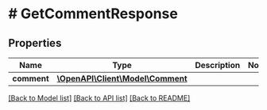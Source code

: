 # # GetCommentResponse

## Properties

Name | Type | Description | Notes
------------ | ------------- | ------------- | -------------
**comment** | [**\OpenAPI\Client\Model\Comment**](Comment.md) |  |

[[Back to Model list]](../../README.md#models) [[Back to API list]](../../README.md#endpoints) [[Back to README]](../../README.md)

